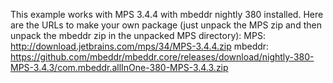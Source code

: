 This example works with MPS 3.4.4 with mbeddr nightly 380 installed.
Here are the URLs to make your own package (just unpack the MPS zip and then unpack the mbeddr zip in the unpacked MPS directory):
MPS: http://download.jetbrains.com/mps/34/MPS-3.4.4.zip
mbeddr: https://github.com/mbeddr/mbeddr.core/releases/download/nightly-380-MPS-3.4.3/com.mbeddr.allInOne-380-MPS-3.4.3.zip

